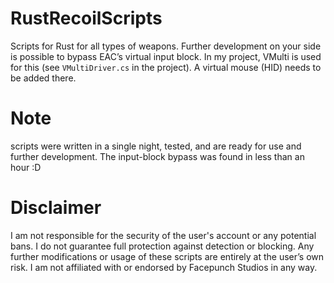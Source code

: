 # RustRecoilScripts

Scripts for Rust for all types of weapons. Further development on your side is possible to bypass EAC’s virtual input block. In my project, VMulti is used for this (see `VMultiDriver.cs` in the project). A virtual mouse (HID) needs to be added there.

# Note
scripts were written in a single night, tested, and are ready for use and further development. The input-block bypass was found in less than an hour :D

# Disclaimer 
I am not responsible for the security of the user's account or any potential bans. I do not guarantee full protection against detection or blocking. Any further modifications or usage of these scripts are entirely at the user’s own risk. I am not affiliated with or endorsed by Facepunch Studios in any way.
